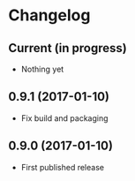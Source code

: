 # Changelog

## Current (in progress)

- Nothing yet

## 0.9.1 (2017-01-10)

- Fix build and packaging

## 0.9.0 (2017-01-10)

- First published release
